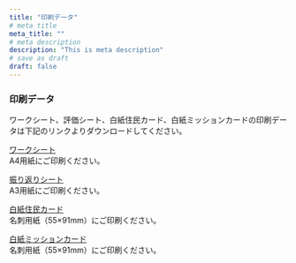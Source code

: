 ```yaml
---
title: "印刷データ"
# meta title
meta_title: ""
# meta description
description: "This is meta description"
# save as draft
draft: false
---
```


### 印刷データ

ワークシート、評価シート、白紙住民カード、白紙ミッションカードの印刷データは下記のリンクよりダウンロードしてください。  

[ワークシート](https://drive.google.com/drive/folders/1jJWGTAyosEcJOlMxZCwBqviJ4aTGXpUq)  
A4用紙にご印刷ください。

[振り返りシート](https://drive.google.com/drive/folders/1W9j2Qz4VoK-zqM_1XRdjmD96oH3P6lTS)  
A3用紙にご印刷ください。

[白紙住民カード](https://drive.google.com/drive/folders/1ofgBgiLtmMNtpCnCVeyJNNKJsk-SE2Dl)  
名刺用紙（55×91mm）にご印刷ください。

[白紙ミッションカード](https://drive.google.com/drive/folders/1os9fG1YkIXyW8v8ondk-yCAtuiEnwf5N)  
名刺用紙（55×91mm）にご印刷ください。
